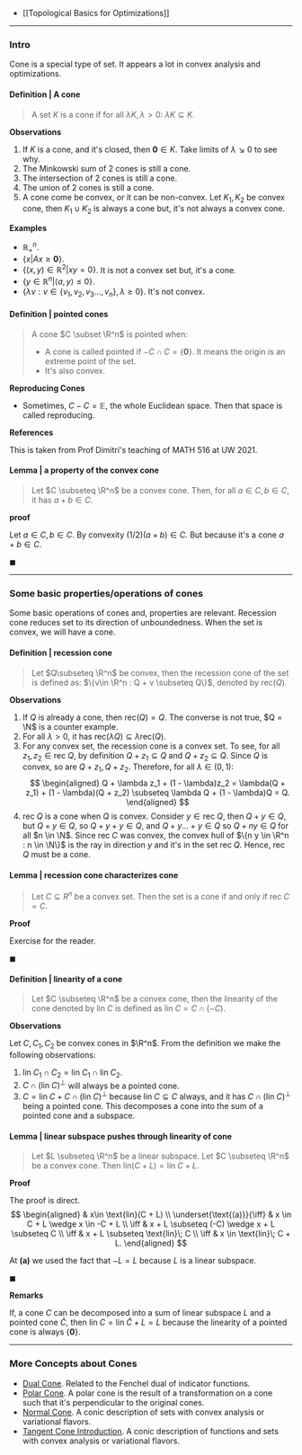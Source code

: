 
- [[Topological Basics for Optimizations]]


---
### **Intro**

Cone is a special type of set. 
It appears a lot in convex analysis and optimizations. 

#### **Definition | A cone**
> A set $K$ is a cone if for all $\lambda K, \lambda > 0$: $\lambda K\subseteq K$. 

**Observations**
1. If $K$ is a cone, and it's closed, then $\mathbf 0 \in K$. 
Take limits of $\lambda \searrow 0$ to see why. 
2. The Minkowski sum of 2 cones is still a cone. 
3. The intersection of 2 cones is still a cone. 
4. The union of 2 cones is still a cone. 
5. A cone come be convex, or it can be non-convex. Let $K_1, K_2$ be convex cone, then $K_1 \cup K_2$ is always a cone but, it's not always a convex cone. 

**Examples** 

* $\mathbb{R}^n_+$.
* $\{x| Ax \ge \mathbf 0\}$. 
* $\{(x, y)\in \mathbb R^2 | xy = 0\}$. It is not a convex set but, it's a cone.  
* $\{y \in \mathbb R^n | \langle a, y\rangle \le 0\}$. 
* $\{\lambda v: v \in \{v_1, v_2, v_3..., v_n\}, \lambda \ge 0\}$. It's not convex. 


#### **Definition | pointed cones**
> A cone $C \subset \R^n$ is pointed when: 
> * A cone is called pointed if $-C \cap C= \{\mathbf 0\}$. It means the origin is an extreme point of the set. 
> * It's also convex. 

**Reproducing Cones**
* Sometimes, $C - C = \mathbb E$, the whole Euclidean space. Then that space is called reproducing. 

**References**

This is taken from Prof Dimitri's teaching of MATH 516 at UW 2021. 

#### **Lemma | a property of the convex cone**
> Let $C \subseteq \R^n$ be a convex cone. 
> Then, for all $a \in C, b \in C$, it has $a + b \in C$. 

**proof**

Let $a \in C, b \in C$. 
By convexity $(1/2)(a + b)\in C$. 
But because it's a cone $a + b \in C$. 

$\blacksquare$


---
### **Some basic properties/operations of cones**
Some basic operations of cones and, properties are relevant. 
Recession cone reduces set to its direction of unboundedness. 
When the set is convex, we will have a cone. 
#### **Definition | recession cone**
>Let $Q\subseteq \R^n$ be convex, then the recession cone of the set is defined as: $\{v\in \R^n : Q + v \subseteq Q\}$, denoted by $\text{rec}(Q)$. 

**Observations**

1. If $Q$ is already a cone, then $\text{rec}(Q) = Q$. The converse is not true, $Q = \N$ is a counter example. 
2. For all $\lambda > 0$, it has $\text{rec}(\lambda Q)\subseteq \lambda \text{rec}(Q)$. 
3. For any convex set, the recession cone is a convex set. 
To see, for all $z_1, z_2 \in \text{rec}\; Q$, by definition $Q + z_1 \subseteq Q$ and $Q + z_2 \subseteq Q$. 
Since $Q$ is convex, so are $Q + z_1, Q + z_2$. 
Therefore, for all $\lambda \in (0, 1)$: 
$$
\begin{aligned}
    Q + \lambda z_1 + (1 - \lambda)z_2
    = \lambda(Q + z_1) + (1 - \lambda)(Q + z_2)
    \subseteq 
    \lambda Q + (1 - \lambda)Q = Q. 
\end{aligned}
$$
4. $\text{rec}\; Q$ is a cone when $Q$ is convex. Consider $y \in \text{rec}\; Q$, then $Q + y \in Q$, but $Q + y \in Q$, so $Q + y + y \in Q$, and $Q + y \ldots + y \in Q$ so $Q + ny \in Q$ for all $n \in \N$. Since $\text{rec}\; C$ was convex, the convex hull of $\{n y \in \R^n : n \in \N\}$ is the ray in direction $y$ and it's in the set $\text{rec}\; Q$. Hence, $\text{rec}\; Q$ must be a cone. 

#### **Lemma | recession cone characterizes cone**
> Let $C\subseteq R^n$ be a convex set. 
> Then the set is a cone if and only if $\text{rec}\; C = C$. 

**Proof**

Exercise for the reader. 

$\blacksquare$


#### **Definition | linearity of a cone**
> Let $C \subseteq \R^n$ be a convex cone, then the linearity of the cone denoted by $\text{lin}\; C$ is defined as $\text{lin}\; C = C\cap (- C)$. 

**Observations**

Let $C, C_1, C_2$ be convex cones in $\R^n$. 
From the definition we make the following observations: 
1. $\text{lin}\; C_1\cap C_2 = \text{lin}\; C_1 \cap \text{lin}\; C_2$. 
2. $C \cap (\text{lin}\; C)^{\perp}$ will always be a pointed cone. 
3. $C = \text{lin}\; C + C\cap (\text{lin}\; C)^{\perp}$ because $\text{lin}\; C \subseteq C$ always, and it has $C \cap (\text{lin}\; C)^\perp$ being a pointed cone. This decomposes a cone into the sum of a pointed cone and a subspace. 



#### **Lemma | linear subspace pushes through linearity of cone**
> Let $L \subseteq \R^n$ be a linear subspace. 
> Let $C \subseteq \R^n$ be a convex cone. 
> Then $\text{lin}(C + L) = \text{lin}\; C + L$. 

**Proof**

The proof is direct. 
$$
\begin{aligned}
    & x\in \text{lin}(C + L) 
    \\
    \underset{\text{(a)}}{\iff}
    & x \in C + L \wedge x \in -C + L
    \\
    \iff 
    & x + L \subseteq (-C) \wedge x + L \subseteq C
    \\
    \iff
    & x + L \subseteq \text{lin}\; C
    \\
    \iff 
    & x \in \text{lin}\; C + L. 
\end{aligned}
$$

At **(a)** we used the fact that $-L = L$ because $L$ is a linear subspace. 

$\blacksquare$

**Remarks**

If, a cone $C$ can be decomposed into a sum of linear subspace $L$ and a pointed cone $\hat C$, then $\text{lin}\;C = \text{lin}\; \hat C + L = L$ because the linearity of a pointed cone is always $\{\mathbf 0\}$. 


----
### **More Concepts about Cones**

- [Dual Cone](Dual%20Cone.md). Related to the Fenchel dual of indicator functions. 
- [Polar Cone](Polar%20Cone.md). A polar cone is the result of a transformation on a cone such that it's perpendicular to the original cones. 
- [Normal Cone](Normal%20Cone.md). A conic description of sets with convex analysis or variational flavors. 
- [Tangent Cone Introduction](AMATH%20516%20Numerical%20Optimizations/Background/Tangent%20Cone%20Introduction.md). A conic description of functions and sets with convex analysis or variational flavors. 
